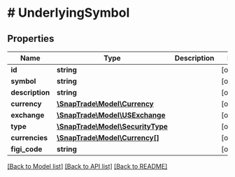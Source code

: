 # # UnderlyingSymbol

## Properties

Name | Type | Description | Notes
------------ | ------------- | ------------- | -------------
**id** | **string** |  | [optional]
**symbol** | **string** |  | [optional]
**description** | **string** |  | [optional]
**currency** | [**\SnapTrade\Model\Currency**](Currency.md) |  | [optional]
**exchange** | [**\SnapTrade\Model\USExchange**](USExchange.md) |  | [optional]
**type** | [**\SnapTrade\Model\SecurityType**](SecurityType.md) |  | [optional]
**currencies** | [**\SnapTrade\Model\Currency[]**](Currency.md) |  | [optional]
**figi_code** | **string** |  | [optional]

[[Back to Model list]](../../README.md#models) [[Back to API list]](../../README.md#endpoints) [[Back to README]](../../README.md)

